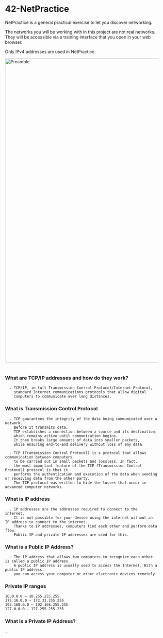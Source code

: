 # 42-NetPractice
NetPractice is a general practical exercise to let you discover networking.

The networks you will be working with in this project are not real networks. They will be accessible via a training interface that you open in your web browser.

Only IPv4 addresses are used in NetPractice.
<!--
### What are TCP/IP addresses and how do they work?
```     
  . TCP/IP, in full Transmission Control Protocol/Internet Protocol,
    standard Internet communications protocols that allow digital 
    computers to communicate over long distances.
        
  . TCP guarantees the integrity of the data being communicated over a network.
    Before it transmits data,
    TCP establishes a connection between a source and its destination,
    which remains active until communication begins.
    It then breaks large amounts of data into smaller packets,
    while ensuring end-to-end delivery without loss of any data.
        
```
-->
<img width="1000" alt="Preamble" src="https://user-images.githubusercontent.com/97880185/211422027-874250ac-aac1-4100-a5ae-dab275c34c31.png"> <br />
<br />
### What are TCP/IP addresses and how do they work?
```     
  . TCP/IP, in full Transmission Control Protocol/Internet Protocol,
    standard Internet communications protocols that allow digital 
    computers to communicate over long distances. 
```
### What is Transmission Control Protocol
```
  . TCP guarantees the integrity of the data being communicated over a network.
    Before it transmits data,
    TCP establishes a connection between a source and its destination,
    which remains active until communication begins.
    It then breaks large amounts of data into smaller packets,
    while ensuring end-to-end delivery without loss of any data.
    
  . TCP (Transmission Control Protocol) is a protocol that allows communication between computers 
    to be carried out in small packets and lossless. In fact,
    the most important feature of the TCP (Transmission Control Protocol) protocol is that it
    performs the authentication and execution of the data when sending or receiving data from the other party.
    The TCP protocol was written to hide the losses that occur in advanced computer networks.
```
### What is IP address
```
  . IP addresses are the addresses required to connect to the internet.
    It is not possible for your device using the internet without an IP address to connect to the internet.
    Thanks to IP addresses, computers find each other and perform data flow.
    Public IP and private IP addresses are used for this.
```
### What is a Public IP Address?
```
  . The IP address that allows two computers to recognize each other is called a public IP address.
    A public IP address is usually used to access the Internet. With a public IP address,
    you can access your computer or other electronic devices remotely.
```
### Private IP ranges
`10.0.0.0 – 10.255.255.255`<br>
`172.16.0.0 – 172.31.255.255`<br>
`192.168.0.0 – 192.168.255.255`<br>
`127.0.0.0 – 127.255.255.255`
### What is a Private IP Address?
```
.
```
<!--
### This interface should open in your web browser; <br />
<img width="800" alt="web" src="https://user-images.githubusercontent.com/97880185/211425347-0cd650b3-ed4e-4a09-9e16-0b27d0b73cbf.png">
<img width="800" alt="web2" src="https://user-images.githubusercontent.com/97880185/211425214-b0166390-b9fe-4fbf-aa7a-2c1ad83e2a7b.png">
-->
